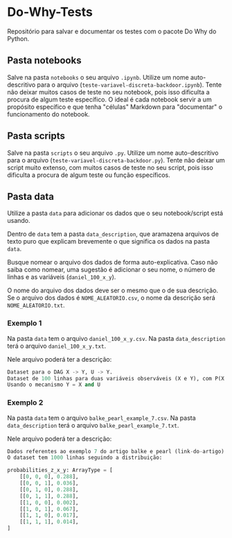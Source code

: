 # Do-Why-Tests
Repositório para salvar e documentar os testes com o pacote Do Why do Python.

## Pasta notebooks 

Salve na pasta `notebooks` o seu arquivo `.ipynb`.
Utilize um nome auto-descritivo para o arquivo (`teste-variavel-discreta-backdoor.ipynb`).
Tente não deixar muitos casos de teste no seu notebook, pois isso dificulta a procura de algum teste específico.
O ideal é cada notebook servir a um propósito específico e que tenha "células" Markdown para "documentar" o funcionamento do notebook.

## Pasta scripts
Salve na pasta `scripts` o seu arquivo `.py`.
Utilize um nome auto-descritivo para o arquivo (`teste-variavel-discreta-backdoor.py`).
Tente não deixar um script muito extenso, com muitos casos de teste no seu script, pois isso dificulta a procura de algum teste ou função específicos. 

## Pasta data
Utilize a pasta `data` para adicionar os dados que o seu notebook/script está usando.

Dentro de `data` tem a pasta `data_description`, que aramazena arquivos de texto puro que explicam brevemente o que significa os dados na pasta `data`.

Busque nomear o arquivo dos dados de forma auto-explicativa.
Caso não saiba como nomear, uma sugestão é adicionar o seu nome, o número de linhas e as variáveis (`daniel_100_x_y`).

O nome do arquivo dos dados deve ser o mesmo que o de sua descrição.
Se o arquivo dos dados é `NOME_ALEATORIO.csv`, o nome da descrição será `NOME_ALEATORIO.txt`.


### Exemplo 1
Na pasta `data` tem o arquivo `daniel_100_x_y.csv`.
Na pasta `data_description` terá o arquivo `daniel_100_x_y.txt`.

Nele arquivo poderá ter a descrição:

```python
Dataset para o DAG X -> Y, U -> Y.
Dataset de 100 linhas para duas variáveis observáveis (X e Y), com P(X = 0) = 0.5, P(Y|X=1) = 0.5, P(Y|X=0) = 0
Usando o mecanismo Y = X and U
```

### Exemplo 2
Na pasta `data` tem o arquivo `balke_pearl_example_7.csv`.
Na pasta `data_description` terá o arquivo `balke_pearl_example_7.txt`.

Nele arquivo poderá ter a descrição:

```python
Dados referentes ao exemplo 7 do artigo balke e pearl (link-do-artigo).
O dataset tem 1000 linhas seguindo a distribuição:

probabilities_z_x_y: ArrayType = [
    [[0, 0, 0], 0.288],
    [[0, 0, 1], 0.036],
    [[0, 1, 0], 0.288],
    [[0, 1, 1], 0.288],
    [[1, 0, 0], 0.002],
    [[1, 0, 1], 0.067],
    [[1, 1, 0], 0.017],
    [[1, 1, 1], 0.014],
]
```
